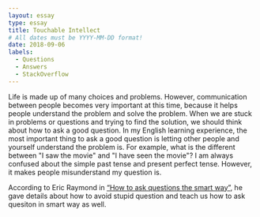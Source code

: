 ```yaml
---
layout: essay
type: essay
title: Touchable Intellect
# All dates must be YYYY-MM-DD format!
date: 2018-09-06
labels:
  - Questions
  - Answers
  - StackOverflow
---
```


Life is made up of many choices and problems. However, communication between people becomes very important at this time, because it helps people understand the problem and solve the problem. When we are stuck in problems or questions and trying to find the solution, we should think about how to ask a good question.  In my English learning experience, the most important thing to ask a good question is letting other people and yourself understand the problem is. For example, what is the different between "I saw the movie" and "I have seen the movie"? I am always confused about the simple past tense and present perfect tense. However, it makes people misunderstand my question is.

According to Eric Raymond in [“How to ask questions the smart way”](http://www.catb.org/esr/faqs/smart-questions.html), he gave details about how to avoid stupid question and teach us how to ask quesiton in smart way as well.
